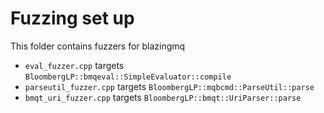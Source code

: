 # Fuzzing set up

This folder contains fuzzers for blazingmq

- `eval_fuzzer.cpp` targets `BloombergLP::bmqeval::SimpleEvaluator::compile`
- `parseutil_fuzzer.cpp` targets `BloombergLP::mqbcmd::ParseUtil::parse`
- `bmqt_uri_fuzzer.cpp` targets `BloombergLP::bmqt::UriParser::parse`

